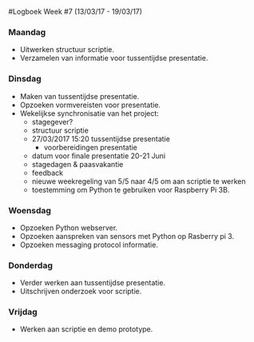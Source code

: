 #Logboek Week #7 (13/03/17 - 19/03/17)
### Maandag
* Uitwerken structuur scriptie.
* Verzamelen van informatie voor tussentijdse presentatie.

### Dinsdag
* Maken van tussentijdse presentatie. 
* Opzoeken vormvereisten voor presentatie.
* Wekelijkse synchronisatie van het project:
  * stagegever?
  * structuur scriptie
  * 27/03/2017 15:20 tussentijdse presentatie
     * voorbereidingen presentatie 
  * datum voor finale presentatie 20-21 Juni  
  * stagedagen & paasvakantie
  * feedback
  * nieuwe weekregeling van 5/5 naar 4/5 om aan scriptie te werken
  * toestemming om Python te gebruiken voor Raspberry Pi 3B.

### Woensdag
* Opzoeken Python webserver.
* Opzoeken aanspreken van sensors met Python op Rasberry pi 3.
* Opzoeken messaging protocol informatie.

### Donderdag
* Verder werken aan tussentijdse presentatie.
* Uitschrijven onderzoek voor scriptie.

### Vrijdag
* Werken aan scriptie en demo prototype.